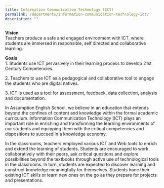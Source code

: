 ```yaml
---
title: Information Communication Technology (ICT)
permalink: /departments/information-communication-technology-ict/
description: ""
---
```

**Vision** <br>
Teachers produce a safe and engaged environment with ICT, where students are immersed in responsible, self directed and collaborative learning.

  

**Goals** <br>
1\. Students use ICT pervasively in their learning process to develop 21st Century Competencies.

2\. Teachers to use ICT as a pedagogical and collaborative tool to engage the students who are digital natives.

3\. ICT is used as a tool for assessment, feedback, data collection, analysis and documentation.

  

In Assumption English School, we believe in an education that extends beyond the confines of content and knowledge within the formal academic curriculum. Information Communication Technology (ICT) plays an important role in enriching and transforming the learning environments of our students and equipping them with the critical competencies and dispositions to succeed in a knowledge economy.

  

In the classrooms, teachers employed various ICT and Web tools to enrich and extend the learning of students. Students are encouraged to work collaboratively with their peers, ask critical questions and explore possibilities beyond the textbooks through active use of technological tools in the classrooms. In turn, students are expected to discover learning and construct knowledge meaningfully for themselves. Students hone their existing ICT skills or learn new ones on the go as they prepare for projects and presentations.